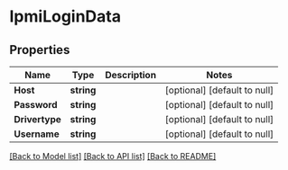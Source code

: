 # IpmiLoginData

## Properties
Name | Type | Description | Notes
------------ | ------------- | ------------- | -------------
**Host** | **string** |  | [optional] [default to null]
**Password** | **string** |  | [optional] [default to null]
**Drivertype** | **string** |  | [optional] [default to null]
**Username** | **string** |  | [optional] [default to null]

[[Back to Model list]](../README.md#documentation-for-models) [[Back to API list]](../README.md#documentation-for-api-endpoints) [[Back to README]](../README.md)


